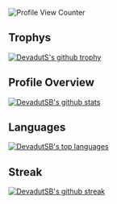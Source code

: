 
![Profile View Counter](https://komarev.com/ghpvc/?username=DevadutSB)

## Trophys

[![DevadutS's github trophy](https://github-profile-trophy.vercel.app/?username=DevadutSB&theme=discord&&row=3&column=2)](https://github.com/ryo-ma/github-profile-trophy)
## Profile Overview
[![DevadutSB's github stats](https://github-readme-stats.vercel.app/api?username=DevadutSB&theme=blue-green)](https://github.com/anuraghazra/github-readme-stats)
## Languages
[![DevadutSB's top languages](https://github-readme-stats.vercel.app/api/top-langs/?username=DevadutSB&theme=blue-green)](https://github.com/anuraghazra/github-readme-stats)
## Streak
[![DevadutSB's github streak](https://github-readme-streak-stats.herokuapp.com/?user=DevadutSB&theme=blue-green)](https://github.com/DenverCoder1/github-readme-streak-stats)
